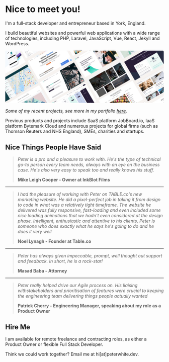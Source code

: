 # Nice to meet you!

I'm a full-stack developer and entrepreneur based in York, England. 

I build beautiful websites and powerful web applications with a wide range of technologies, including PHP, Laravel, JavaScript, Vue, React, Jekyll and WordPress.

<img src="https://github.com/peterwhite/peterwhite/blob/master/projects.jpg" />

*Some of my recent projects, see more in my portfolio [here](https://peterwhite.dev/projects).*

Previous products and projects include SaaS platform JobBoard.io, IaaS platform Bytemark Cloud and numerous projects for global firms (such as Thomson Reuters and NHS England), SMEs, charities and startups.



## Nice Things People Have Said

> *Peter is a pro and a pleasure to work with. He's the type of technical go-to person every team needs, always with an eye on the business case. He's also very easy to speak too and really knows his stuff.*
>
> **Mike Leigh Cooper - Owner at InkBlot Films**



------



> *I had the pleasure of working with Peter on TABLE.co's new marketing website. He did a pixel-perfect job in taking it from design to code in what was a relatively tight timeframe. The website he delivered was fully responsive, fast-loading and even included some nice loading animations that we hadn't even considered at the design phase. Intelligent, enthusiastic and attentive to his clients, Peter is someone who does exactly what he says he's going to do and he does it very well*
>
> **Noel Lynagh - Founder at Table.co**



------



> *Peter has always given impeccable, prompt, well thought out support and feedback. In short, he is a rock-star!* 
>
> **Masad Baba - Attorney**



------



> *Peter really helped drive our Agile process on. His liaising withstakeholders and prioritisation of features were crucial to keeping the engineering team delivering things people actually wanted*
>
> **Patrick Cherry - Engineering Manager, speaking about my role as a Product Owner**





## Hire Me

I am available for remote freelance and contracting roles, as either a Product Owner or flexible Full Stack Developer. 

Think we could work together? Email me at hi[at]peterwhite.dev.

